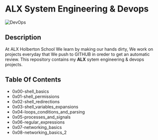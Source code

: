 # ALX System Engineering & Devops

![DevOps](https://media.istockphoto.com/photos/devops-concept-picture-id1303169188?k=20&m=1303169188&s=612x612&w=0&h=70EGgBiIQvTplvHuXEtjSIjCv91dxsx_vA_kMyIxpCY=)

## Description

At ALX Holberton School We learn by making our hands dirty, We work on projects everyday that We push to GITHUB in oreder to get an automatic review. This repository contains my **ALX** sytem engineering & devops projects.

## Table Of Contents
+ 0x00-shell_basics
+ 0x01-shell_permissions
+ 0x02-shell_redirections
+ 0x03-shell_variables_expansions
+ 0x04-loops_conditions_and_parsing
+ 0x05-processes_and_signals
+ 0x06-regular_expressions
+ 0x07-networking_basics
+ 0x08-networking_basics_2
